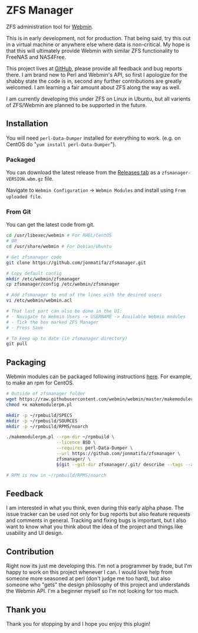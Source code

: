 # ZFS Manager

ZFS administration tool for [Webmin](http://www.webmin.com/).

This is in early development, not for production. That being said, try this out in a virtual machine or anywhere else where data is non-critical. My hope is that this will ultimately provide Webmin with similar ZFS functionality to FreeNAS and NAS4Free.

This project lives at [GitHub](https://github.com/jonmatifa/zfsmanager), please provide all feedback and bug reports there. I am brand new to Perl and Webmin's API, so first I apologize for the shabby state the code is in, second any further contributions are greatly welcomed. I am learning a fair amount about ZFS along the way as well.

I am currently developing this under ZFS on Linux in Ubuntu, but all varients of ZFS/Webmin are planned to be supported in the future.

## Installation

You will need `perl-Data-Dumper` installed for everything to work. (e.g. on CentOS do "`yum install perl-Data-Dumper`").

### Packaged

You can download the latest release from the [Releases tab](https://github.com/jonmatifa/zfsmanager/releases) as a `zfsmanager-VERSION.wbm.gz` file.

Navigate to `Webmin Configuration` -> `Webmin Modules` and install using `From uploaded file`.

### From Git

You can get the latest code from git.

```sh
cd /usr/libexec/webmin # For RHEL/CentOS
# OR
cd /usr/share/webmin # For Debian/Ubuntu

# Get zfsmanager code
git clone https://github.com/jonmatifa/zfsmanager.git

# Copy default config
mkdir /etc/webmin/zfsmanager
cp zfsmanager/config /etc/webmin/zfsmanager

# Add zfsmanager to end of the lines with the desired users
vi /etc/webmin/webmin.acl

# That last part can also be done in the UI:
# - Navigate to Webmin Users -> USERNAME -> Available Webmin modules
# - Tick the box marked ZFS Manager
# - Press Save

# To keep up to date (in zfsmanager directory)
git pull
```

## Packaging

Webmin modules can be packaged following instructions [here](https://doxfer.webmin.com/Webmin/Module_Development). For example, to make an rpm for CentOS.

```sh
# Outside of zfsmanager folder
wget https://raw.githubusercontent.com/webmin/webmin/master/makemodulerpm.pl
chmod +x makemodulerpm.pl

mkdir -p ~/rpmbuild/SPECS
mkdir -p ~/rpmbuild/SOURCES
mkdir -p ~/rpmbuild/RPMS/noarch

./makemodulerpm.pl --rpm-dir ~/rpmbuild \
                   --licence BSD \
                   --requires perl-Data-Dumper \
                   --url https://github.com/jonmatifa/zfsmanager \
                   zfsmanager/ \
                   $(git --git-dir zfsmanager/.git/ describe --tags --abbrev=0 | cut -c 2-)

# RPM is now in ~/rpmbuild/RPMS/noarch
```

## Feedback

I am interested in what you think, even during this early alpha phase. The issue tracker can be used not only for bug reports but also feature requests and comments in general. Tracking and fixing bugs is important, but I also want to know what you think about the idea of the project and things like usability and UI design.

## Contribution

Right now its just me developing this. I'm not a programmer by trade, but I'm happy to work on this project whenever I can. I would love help from someone more seasoned at perl (don't judge me too hard), but also someone who "gets" the design philosophy of this project and understands the Webmin API. I'm a beginner myself so I'm not looking for too much.

## Thank you

Thank you for stopping by and I hope you enjoy this plugin!
